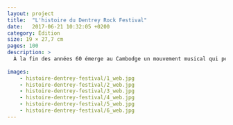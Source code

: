 ```yaml
---
layout: project
title:  "L'histoire du Dentrey Rock Festival"
date:   2017-06-21 10:32:05 +0200
category: Édition
size: 19 × 27,7 cm
pages: 100
description: >
  À la fin des années 60 émerge au Cambodge un mouvement musical qui permit la rencontre d’éléments de la musique traditionnelle cambodgienne avec les sons du du rock and roll. Avec Sinn Sisamouth, Pan Ron, Ros Sereysothea, Mol Kamach avec le Baksei Cham Krung, Drakkar... 
  
images:
    - histoire-dentrey-festival/1_web.jpg
    - histoire-dentrey-festival/2_web.jpg
    - histoire-dentrey-festival/3_web.jpg
    - histoire-dentrey-festival/4_web.jpg
    - histoire-dentrey-festival/5_web.jpg
    - histoire-dentrey-festival/6_web.jpg
---
```


